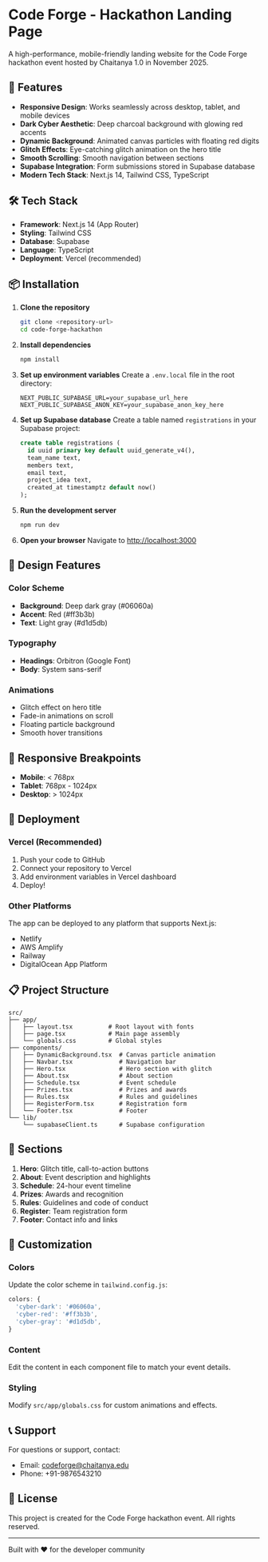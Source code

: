 # Code Forge - Hackathon Landing Page

A high-performance, mobile-friendly landing website for the Code Forge hackathon event hosted by Chaitanya 1.0 in November 2025.

## 🚀 Features

- **Responsive Design**: Works seamlessly across desktop, tablet, and mobile devices
- **Dark Cyber Aesthetic**: Deep charcoal background with glowing red accents
- **Dynamic Background**: Animated canvas particles with floating red digits
- **Glitch Effects**: Eye-catching glitch animation on the hero title
- **Smooth Scrolling**: Smooth navigation between sections
- **Supabase Integration**: Form submissions stored in Supabase database
- **Modern Tech Stack**: Next.js 14, Tailwind CSS, TypeScript

## 🛠️ Tech Stack

- **Framework**: Next.js 14 (App Router)
- **Styling**: Tailwind CSS
- **Database**: Supabase
- **Language**: TypeScript
- **Deployment**: Vercel (recommended)

## 📦 Installation

1. **Clone the repository**
   ```bash
   git clone <repository-url>
   cd code-forge-hackathon
   ```

2. **Install dependencies**
   ```bash
   npm install
   ```

3. **Set up environment variables**
   Create a `.env.local` file in the root directory:
   ```env
   NEXT_PUBLIC_SUPABASE_URL=your_supabase_url_here
   NEXT_PUBLIC_SUPABASE_ANON_KEY=your_supabase_anon_key_here
   ```

4. **Set up Supabase database**
   Create a table named `registrations` in your Supabase project:
   ```sql
   create table registrations (
     id uuid primary key default uuid_generate_v4(),
     team_name text,
     members text,
     email text,
     project_idea text,
     created_at timestamptz default now()
   );
   ```

5. **Run the development server**
   ```bash
   npm run dev
   ```

6. **Open your browser**
   Navigate to [http://localhost:3000](http://localhost:3000)

## 🎨 Design Features

### Color Scheme
- **Background**: Deep dark gray (#06060a)
- **Accent**: Red (#ff3b3b)
- **Text**: Light gray (#d1d5db)

### Typography
- **Headings**: Orbitron (Google Font)
- **Body**: System sans-serif

### Animations
- Glitch effect on hero title
- Fade-in animations on scroll
- Floating particle background
- Smooth hover transitions

## 📱 Responsive Breakpoints

- **Mobile**: < 768px
- **Tablet**: 768px - 1024px
- **Desktop**: > 1024px

## 🚀 Deployment

### Vercel (Recommended)

1. Push your code to GitHub
2. Connect your repository to Vercel
3. Add environment variables in Vercel dashboard
4. Deploy!

### Other Platforms

The app can be deployed to any platform that supports Next.js:
- Netlify
- AWS Amplify
- Railway
- DigitalOcean App Platform

## 📋 Project Structure

```
src/
├── app/
│   ├── layout.tsx          # Root layout with fonts
│   ├── page.tsx            # Main page assembly
│   └── globals.css         # Global styles
├── components/
│   ├── DynamicBackground.tsx  # Canvas particle animation
│   ├── Navbar.tsx             # Navigation bar
│   ├── Hero.tsx               # Hero section with glitch
│   ├── About.tsx              # About section
│   ├── Schedule.tsx           # Event schedule
│   ├── Prizes.tsx             # Prizes and awards
│   ├── Rules.tsx              # Rules and guidelines
│   ├── RegisterForm.tsx       # Registration form
│   └── Footer.tsx             # Footer
└── lib/
    └── supabaseClient.ts      # Supabase configuration
```

## 🎯 Sections

1. **Hero**: Glitch title, call-to-action buttons
2. **About**: Event description and highlights
3. **Schedule**: 24-hour event timeline
4. **Prizes**: Awards and recognition
5. **Rules**: Guidelines and code of conduct
6. **Register**: Team registration form
7. **Footer**: Contact info and links

## 🔧 Customization

### Colors
Update the color scheme in `tailwind.config.js`:
```javascript
colors: {
  'cyber-dark': '#06060a',
  'cyber-red': '#ff3b3b',
  'cyber-gray': '#d1d5db',
}
```

### Content
Edit the content in each component file to match your event details.

### Styling
Modify `src/app/globals.css` for custom animations and effects.

## 📞 Support

For questions or support, contact:
- Email: codeforge@chaitanya.edu
- Phone: +91-9876543210

## 📄 License

This project is created for the Code Forge hackathon event. All rights reserved.

---

Built with ❤️ for the developer community
